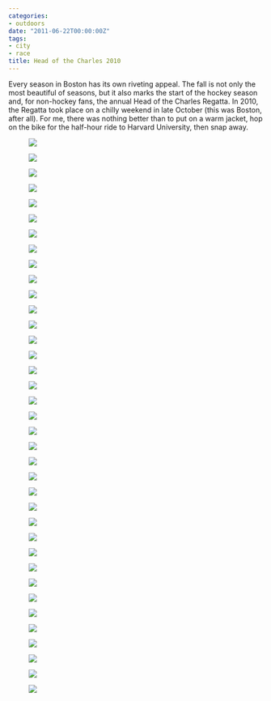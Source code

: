 ```yaml
---
categories:
- outdoors
date: "2011-06-22T00:00:00Z"
tags:
- city
- race
title: Head of the Charles 2010
---
```

Every season in Boston has its own riveting appeal.  The fall is not only the most beautiful of seasons, but it also marks the start of the hockey season and, for non-hockey fans, the annual Head of the Charles Regatta.  In 2010, the Regatta took place on a chilly weekend in late October (this was Boston, after all).  For me, there was nothing better than to put on a warm jacket, hop on the bike for the half-hour ride to Harvard University, then snap away.


<figure>
  <img src="http://yentran.isamonkey.org/gallery/head-of-the-charles-2010/dsc_4636.jpg" />
</figure>
<figure>
  <img src="http://yentran.isamonkey.org/gallery/head-of-the-charles-2010/dsc_4639.jpg" />
</figure>
<figure>
  <img src="http://yentran.isamonkey.org/gallery/head-of-the-charles-2010/dsc_4641.jpg" />
</figure>
<figure>
  <img src="http://yentran.isamonkey.org/gallery/head-of-the-charles-2010/dsc_4646.jpg" />
</figure>
<figure>
  <img src="http://yentran.isamonkey.org/gallery/head-of-the-charles-2010/dsc_4649.jpg" />
</figure>
<figure>
  <img src="http://yentran.isamonkey.org/gallery/head-of-the-charles-2010/dsc_4658.jpg" />
</figure>
<figure>
  <img src="http://yentran.isamonkey.org/gallery/head-of-the-charles-2010/dsc_4679.jpg" />
</figure>
<figure>
  <img src="http://yentran.isamonkey.org/gallery/head-of-the-charles-2010/dsc_4687.jpg" />
</figure>
<figure>
  <img src="http://yentran.isamonkey.org/gallery/head-of-the-charles-2010/dsc_4717.jpg" />
</figure>
<figure>
  <img src="http://yentran.isamonkey.org/gallery/head-of-the-charles-2010/dsc_4738.jpg" />
</figure>
<figure>
  <img src="http://yentran.isamonkey.org/gallery/head-of-the-charles-2010/dsc_4750.jpg" />
</figure>
<figure>
  <img src="http://yentran.isamonkey.org/gallery/head-of-the-charles-2010/dsc_4795.jpg" />
</figure>
<figure>
  <img src="http://yentran.isamonkey.org/gallery/head-of-the-charles-2010/dsc_4801.jpg" />
</figure>
<figure>
  <img src="http://yentran.isamonkey.org/gallery/head-of-the-charles-2010/dsc_4804.jpg" />
</figure>
<figure>
  <img src="http://yentran.isamonkey.org/gallery/head-of-the-charles-2010/dsc_4816.jpg" />
</figure>
<figure>
  <img src="http://yentran.isamonkey.org/gallery/head-of-the-charles-2010/dsc_4817.jpg" />
</figure>
<figure>
  <img src="http://yentran.isamonkey.org/gallery/head-of-the-charles-2010/dsc_4826.jpg" />
</figure>
<figure>
  <img src="http://yentran.isamonkey.org/gallery/head-of-the-charles-2010/dsc_4836.jpg" />
</figure>
<figure>
  <img src="http://yentran.isamonkey.org/gallery/head-of-the-charles-2010/dsc_4840.jpg" />
</figure>
<figure>
  <img src="http://yentran.isamonkey.org/gallery/head-of-the-charles-2010/dsc_4843.jpg" />
</figure>
<figure>
  <img src="http://yentran.isamonkey.org/gallery/head-of-the-charles-2010/dsc_4849.jpg" />
</figure>
<figure>
  <img src="http://yentran.isamonkey.org/gallery/head-of-the-charles-2010/dsc_4852.jpg" />
</figure>
<figure>
  <img src="http://yentran.isamonkey.org/gallery/head-of-the-charles-2010/dsc_4858.jpg" />
</figure>
<figure>
  <img src="http://yentran.isamonkey.org/gallery/head-of-the-charles-2010/dsc_4860.jpg" />
</figure>
<figure>
  <img src="http://yentran.isamonkey.org/gallery/head-of-the-charles-2010/dsc_4865.jpg" />
</figure>
<figure>
  <img src="http://yentran.isamonkey.org/gallery/head-of-the-charles-2010/dsc_4866.jpg" />
</figure>
<figure>
  <img src="http://yentran.isamonkey.org/gallery/head-of-the-charles-2010/dsc_4889.jpg" />
</figure>
<figure>
  <img src="http://yentran.isamonkey.org/gallery/head-of-the-charles-2010/dsc_4901.jpg" />
</figure>
<figure>
  <img src="http://yentran.isamonkey.org/gallery/head-of-the-charles-2010/dsc_4917.jpg" />
</figure>
<figure>
  <img src="http://yentran.isamonkey.org/gallery/head-of-the-charles-2010/dsc_4924.jpg" />
</figure>
<figure>
  <img src="http://yentran.isamonkey.org/gallery/head-of-the-charles-2010/dsc_4951.jpg" />
</figure>
<figure>
  <img src="http://yentran.isamonkey.org/gallery/head-of-the-charles-2010/dsc_4954.jpg" />
</figure>
<figure>
  <img src="http://yentran.isamonkey.org/gallery/head-of-the-charles-2010/dsc_4973.jpg" />
</figure>
<figure>
  <img src="http://yentran.isamonkey.org/gallery/head-of-the-charles-2010/dsc_4991.jpg" />
</figure>
<figure>
  <img src="http://yentran.isamonkey.org/gallery/head-of-the-charles-2010/dsc_5015.jpg" />
</figure>
<figure>
  <img src="http://yentran.isamonkey.org/gallery/head-of-the-charles-2010/dsc_5030.jpg" />
</figure>
<figure>
  <img src="http://yentran.isamonkey.org/gallery/head-of-the-charles-2010/dsc_5037.jpg" />
</figure>